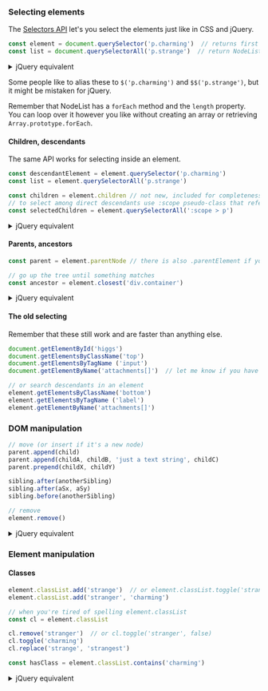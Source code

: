 ### Selecting elements

The [Selectors API](https://developer.mozilla.org/en-US/docs/Web/API/Document_object_model/Locating_DOM_elements_using_selectors) let's you select the elements just like in CSS and jQuery.

```javascript
const element = document.querySelector('p.charming')  // returns first match
const list = document.querySelectorAll('p.strange')  // return NodeList
```

<details markdown="1">
<summary>jQuery equivalent</summary>
```javascript
const element = $('p.charming').first()
const list = $('p.charming')
```
Note: the jQuery examples end up with a jQuery object not a raw element or NodeList so they are technically not equivalent. But it seemed silly to add `[0]` as that's not used if you actually work with jQuery.
</details>

Some people like to alias these to `$('p.charming')` and `$$('p.strange')`, but it might be mistaken for jQuery.

Remember that NodeList has a `forEach` method and the `length` property. You can loop over it however you like without creating an array or retrieving `Array.prototype.forEach`.

#### Children, descendants

The same API works for selecting inside an element.

```javascript
const descendantElement = element.querySelector('p.charming')
const list = element.querySelectorAll('p.strange')

const children = element.children // not new, included for completeness like .parentNode later on
// to select among direct descendants use :scope pseudo-class that refers to element
const selectedChildren = element.querySelectorAll(':scope > p')
```

<details markdown="1">
<summary>jQuery equivalent</summary>
```javascript
const childElement = $(element).find('p.charming').first()
const list = $(element).find('p.strange')
const children = $(element).children()
const selectedChildren = $(element).children('p')
```
</details>


#### Parents, ancestors

```javascript
const parent = element.parentNode // there is also .parentElement if you want to get confused

// go up the tree until something matches
const ancestor = element.closest('div.container')
```

<details markdown="1">
<summary>jQuery equivalent</summary>
```javascript
const parent = $(element).parent()
const ancestor = $(element).closest('div.container')
```
</details>


#### The old selecting

Remember that these still work and are faster than anything else.

```javascript
document.getElementById('higgs')
document.getElementsByClassName('top')
document.getElementsByTagName ('input')
document.getElementByName('attachments[]')  // let me know if you have ever used this

// or search descendants in an element
element.getElementsByClassName('bottom')
element.getElementsByTagName ('label')
element.getElementByName('attachments[]')
```

### DOM manipulation

```javascript
// move (or insert if it's a new node)
parent.append(child)
parent.append(childA, childB, 'just a text string', childC)
parent.prepend(childX, childY)

sibling.after(anotherSibling)
sibling.after(aSx, aSy)
sibling.before(anotherSibling)

// remove
element.remove()
```

<details markdown="1">
<summary>jQuery equivalent</summary>
```javascript
$(parent).append(child) // or $(child).appendTo(parent)
$(parent).append(childA, childB, 'just a text string', childC)
$(parent).prepend(childX, childY) // $([childX,childY]).prependTo(parent)

$(sibling).after(anotherSibling) // or $(anotherSibling).insertAfter(sibling)
$(sibling).after(aSx, aSy) // or $([aSx, aSy]).insertBefore(sibling)
$(sibling).before(anotherSibling) // or $(anotherSibling).insertBefore(sibling)

$(element).remove()
```
</details>

<details markdown="1">
<summary>Equivalent in old/supported JavaScript</summary>
```javascript
parent.appendChild(child) // can't insert many at once
parent.insertBefore(child, null)  // yup, this is how you prepended

parent.insertAfter(newSibling, sibling)
parent.insertBefore(newSibling, sibling)

element.parentNode.removeChild(element)
```
</details>


### Element manipulation

#### Classes

```javascript
element.classList.add('strange')  // or element.classList.toggle('strange', true)
element.classList.add('stranger', 'charming')

// when you're tired of spelling element.classList
const cl = element.classList

cl.remove('stranger')  // or cl.toggle('stranger', false)
cl.toggle('charming')
cl.replace('strange', 'strangest')

const hasClass = element.classList.contains('charming')
```

<details markdown="1">
<summary>jQuery equivalent</summary>
```javascript
$(element).addClass('strange') // or $(element).toggleClass('strange', true)
$(element).addClass('stranger charming')

// when you're tired of spelling $(element)
const el = $(element)

el.removeClass('stranger')  // or el.toggleClass('stranger', false)
el.toggleClass('charming')
el.switchClass('strange', 'strangest')

const hasClass = el.hasClass('charming')
```
</details>

Note: the toggle with a boolean value is used:

```javascript
// to simplify this
if (condition)
	element.classList.add('strange')
else
	element.classList.remove('strange')

// into this
element.classList.toggle('strange', condition)
```

#### Data

```javascript
element.dataset.myProperty = '123'  // sets data-my-property="123" on the element
const someData = element.dataset.stuff  // retrieves value of data-stuff attribute
```

### AJAX

GETting is easy these days.

```javascript
fetch(url).then(responseCallback)

// often you unpack the response immediatelly
fetch(url)
	.then(response => response.json())
	.then(callBackDealingWithTheJsonData)
```

You can also [do more](https://developer.mozilla.org/en-US/docs/Web/API/Fetch_API/Using_Fetch) complicated things with the Fetch API. But maybe that's where you'd want a library...

### And more...

If you are stuck on jQuery just for the convenience, remember that a lot of classic JS methods and properties are simple and usable like `element.textContent`, `element.innerHTML`, `element.nextElementSibling`, `element.style`, `getComputedStyle(element)`, `element.getAttribute('some-attr')`, ...

You can read about a lot of that on [YMNNJ](http://youmightnotneedjquery.com/).

